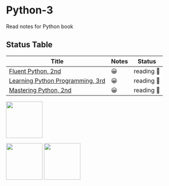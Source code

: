 # Python-3

Read notes for Python book

## Status Table

| Title                                                                                      | Notes | Status    |
| ------------------------------------------------------------------------------------------ | ----- | --------- |
| [Fluent Python, 2nd](https://github.com/JPL-JUNO/Python-3/tree/main/FP-2nd)                | 😀     | reading 📑 |
| [Learning Python Programming, 3rd](https://github.com/JPL-JUNO/Python-3/tree/main/LPP-3rd) | 😀     | reading 📑 |
| [Mastering Python, 2nd](https://github.com/JPL-JUNO/Python-3/tree/main/MP-2nd)             | 😀     | reading 📑 |

<a href="https://www.oreilly.com/library/view/fluent-python-2nd/9781492056348/"><img src="https://learning.oreilly.com/library/cover/9781492056348/250w/" width=100px></a>


<a href="https://www.packtpub.com/product/learn-python-programming-third-edition/9781801815093"><img src="https://content.packt.com/B17579/cover_image_small.jpg" width=100px></a> <a href="https://www.packtpub.com/product/mastering-python-second-edition/9781800207721"><img src="https://content.packt.com/B15882/cover_image_small.jpeg" width=100px></a>